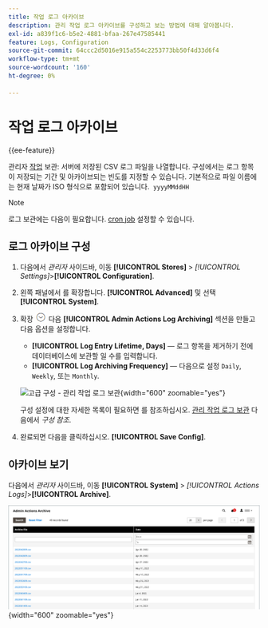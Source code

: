 ```yaml
---
title: 작업 로그 아카이브
description: 관리 작업 로그 아카이브를 구성하고 보는 방법에 대해 알아봅니다.
exl-id: a839f1c6-b5e2-4881-bfaa-267e47585441
feature: Logs, Configuration
source-git-commit: 64ccc2d5016e915a554c2253773bb50f4d33d6f4
workflow-type: tm+mt
source-wordcount: '160'
ht-degree: 0%

---
```


# 작업 로그 아카이브

{{ee-feature}}

관리자 [작업](action-log.md) 보관: 서버에 저장된 CSV 로그 파일을 나열합니다. 구성에서는 로그 항목이 저장되는 기간 및 아카이브되는 빈도를 지정할 수 있습니다. 기본적으로 파일 이름에는 현재 날짜가 ISO 형식으로 포함되어 있습니다.  `yyyyMMddHH`

>[!NOTE]
>
>로그 보관에는 다음이 필요합니다. [cron job](cron.md) 설정할 수 있습니다.

## 로그 아카이브 구성

1. 다음에서 _관리자_ 사이드바, 이동 **[!UICONTROL Stores]** > _[!UICONTROL Settings]_>**[!UICONTROL Configuration]**.

1. 왼쪽 패널에서 를 확장합니다. **[!UICONTROL Advanced]** 및 선택 **[!UICONTROL System]**.

1. 확장 ![확장 선택기](../assets/icon-display-expand.png) 다음 **[!UICONTROL Admin Actions Log Archiving]** 섹션을 만들고 다음 옵션을 설정합니다.

   - **[!UICONTROL Log Entry Lifetime, Days]** — 로그 항목을 제거하기 전에 데이터베이스에 보관할 일 수를 입력합니다.
   - **[!UICONTROL Log Archiving Frequency]** — 다음으로 설정 `Daily`, `Weekly`, 또는 `Monthly`.

   ![고급 구성 - 관리 작업 로그 보관](../configuration-reference/advanced/assets/system-admin-actions-log-archiving.png){width="600" zoomable="yes"}

   구성 설정에 대한 자세한 목록이 필요하면 를 참조하십시오. [관리 작업 로그 보관](../configuration-reference/advanced/system.md) 다음에서 _구성 참조_.

1. 완료되면 다음을 클릭하십시오. **[!UICONTROL Save Config]**.

## 아카이브 보기

다음에서 _관리자_ 사이드바, 이동 **[!UICONTROL System]** > _[!UICONTROL Actions Logs]_>**[!UICONTROL Archive]**.

![작업 로그 아카이브](./assets/action-log-archive.png){width="600" zoomable="yes"}
